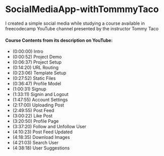 # SocialMediaApp-withTommmyTaco
I created a simple social media while studying a course available in freecodecamp YouTube channel presented by the instructor Tommy Taco

#### Course Contents from its description on YouTube:
* (0:00:00) Intro    
* (0:00:52) Project Demo    
* (0:06:37) Project Setup
* (0:14:20) URL Routing
* (0:23:06) Template Setup
* (0:27:52) Static Files
* (0:36:47) Profile Model
* (1:00:31) Signup
* (1:33:11) Signin and Logout
* (1:47:55) Account Settings
* (2:17:00) Uploading Post
* (2:49:55) Post Feed
* (3:00:22) Like Post
* (3:20:50) Profile Page
* (3:37:20) Follow and Unfollow User
* (4:10:23) Post Feed Updated
* (4:18:35) Download Images
* (4:21:03) Search User
* (4:38:18) User Suggestions
